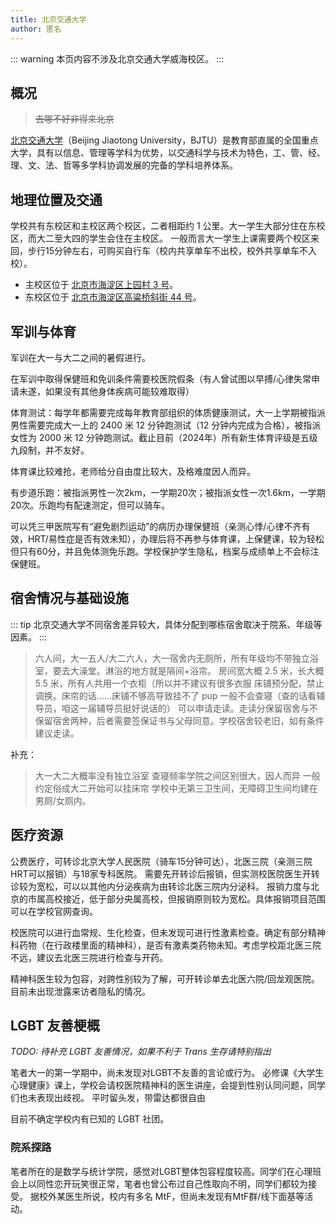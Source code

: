 ```yaml
---
title: 北京交通大学
author: 匿名
---
```


::: warning
本页内容不涉及北京交通大学威海校区。
:::

## 概况

> ~~去哪不好非得来北京~~

[北京交通大学](https://www.bjtu.edu.cn)（Beijing Jiaotong University，BJTU）是教育部直属的全国重点大学，具有以信息、管理等学科为优势，以交通科学与技术为特色，工、管、经、理、文、法、哲等多学科协调发展的完备的学科培养体系。

## 地理位置及交通

学校共有东校区和主校区两个校区，二者相距约 1 公里。大一学生大部分住在东校区，而大二至大四的学生会住在主校区。
一般而言大一学生上课需要两个校区来回，步行15分钟左右，可购买自行车（校内共享单车不出校，校外共享单车不入校）。

- 主校区位于 [北京市海淀区上园村 3 号](https://amap.com/place/B000A81K18)。
- 东校区位于 [北京市海淀区高粱桥斜街 44 号](https://amap.com/place/B000A4EBC7)。

## 军训与体育

军训在大一与大二之间的暑假进行。

在军训中取得保健班和免训条件需要校医院假条（有人曾试图以早搏/心律失常申请未遂，如果没有其他身体疾病可能较难取得）

体育测试：每学年都需要完成每年教育部组织的体质健康测试，大一上学期被指派男性需要完成大一上的 2400 米 12 分钟跑测试（12 分钟内完成为合格），被指派女性为 2000 米 12 分钟跑测试。截止目前（2024年）所有新生体育评级是五级九段制，并不友好。

体育课比较难抢，老师给分自由度比较大，及格难度因人而异。

有步道乐跑：被指派男性一次2km，一学期20次；被指派女性一次1.6km，一学期20次。乐跑均有配速测定，但可以骑车。

可以凭三甲医院写有“避免剧烈运动”的病历办理保健班（亲测心悸/心律不齐有效，HRT/易性症是否有效未知），办理后将不再参与体育课，上保健课，较为轻松但只有60分，并且免体测免乐跑。学校保护学生隐私，档案与成绩单上不会标注保健班。

## 宿舍情况与基础设施

::: tip
北京交通大学不同宿舍差异较大，具体分配到哪栋宿舍取决于院系、年级等因素。
:::

> 六人间，大一五人/大二六人，大一宿舍内无厕所，所有年级均不带独立浴室，要去大澡堂。淋浴的地方就是隔间+浴帘。
> 房间宽大概 2.5 米，长大概 5.5 米，所有人共用一个衣柜（所以并不建议有很多衣服
> 床铺预分配，禁止调换。床帘的话……床铺不够高导致挂不了 pup
> 一般不会查寝（查的话看辅导员，咱这一届辅导员挺好说话的）
> 可以申请走读。走读分保留宿舍与不保留宿舍两种，后者需要签保证书与父母同意。学校宿舍较老旧，如有条件建议走读。

补充：
> 大一大二大概率没有独立浴室
> 查寝频率学院之间区别很大，因人而异
> 一般约定俗成大二开始可以挂床帘
> 学校中无第三卫生间，无障碍卫生间均建在男厕/女厕内。

## 医疗资源

公费医疗，可转诊北京大学人民医院（骑车15分钟可达），北医三院（亲测三院HRT可以报销）与18家专科医院。
需要先开转诊后报销，但实测校医院医生开转诊较为宽松，可以以其他内分泌疾病为由转诊北医三院内分泌科。
报销力度与北京的市属高校接近，低于部分央属高校，但报销原则较为宽松。具体报销项目范围可以在学校官网查询。

校医院可以进行血常规、生化检查，但未发现可进行性激素检查。确定有部分精神科药物（在行政楼里面的精神科），是否有激素类药物未知。考虑学校距北医三院不远，建议去北医三院进行检查与开药。

精神科医生较为包容，对跨性别较为了解，可开转诊单去北医六院/回龙观医院。目前未出现泄露来访者隐私的情况。

## LGBT 友善梗概

_TODO: 待补充 LGBT 友善情况，如果不利于 Trans 生存请特别指出_

笔者大一的第一学期中，尚未发现对LGBT不友善的言论或行为。
必修课《大学生心理健康》课上，学校会请校医院精神科的医生讲座，会提到性别认同问题，同学们也未表现出歧视。
平时留头发，带雷达都很自由

目前不确定学校内有已知的 LGBT 社团。

### 院系探路

笔者所在的是数学与统计学院，感觉对LGBT整体包容程度较高。同学们在心理班会上以同性恋开玩笑很正常，笔者也曾公布过自己性取向不明，同学们都较为接受。
据校外某医生所说，校内有多名 MtF，但尚未发现有MtF群/线下面基等活动。

